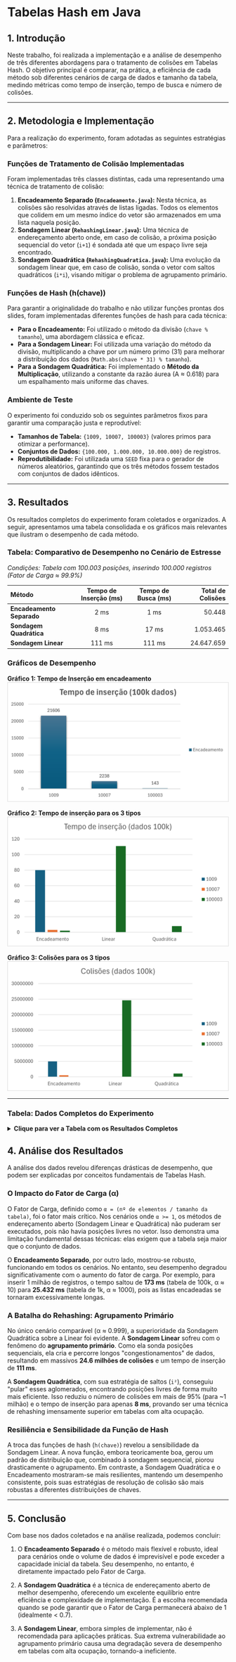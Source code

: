 # Tabelas Hash em Java

## 1\. Introdução

Neste trabalho, foi realizada a implementação e a análise de desempenho de três diferentes abordagens para o tratamento de colisões em Tabelas Hash. O objetivo principal é comparar, na prática, a eficiência de cada método sob diferentes cenários de carga de dados e tamanho da tabela, medindo métricas como tempo de inserção, tempo de busca e número de colisões.

-----

## 2\. Metodologia e Implementação

Para a realização do experimento, foram adotadas as seguintes estratégias e parâmetros:

### Funções de Tratamento de Colisão Implementadas

Foram implementadas três classes distintas, cada uma representando uma técnica de tratamento de colisão:

1.  **Encadeamento Separado (`Encadeamento.java`):** Nesta técnica, as colisões são resolvidas através de listas ligadas. Todos os elementos que colidem em um mesmo índice do vetor são armazenados em uma lista naquela posição.
2.  **Sondagem Linear (`RehashingLinear.java`):** Uma técnica de endereçamento aberto onde, em caso de colisão, a próxima posição sequencial do vetor (`i+1`) é sondada até que um espaço livre seja encontrado.
3.  **Sondagem Quadrática (`RehashingQuadratica.java`):** Uma evolução da sondagem linear que, em caso de colisão, sonda o vetor com saltos quadráticos (`i*i`), visando mitigar o problema de agrupamento primário.

### Funções de Hash (h(chave))

Para garantir a originalidade do trabalho e não utilizar funções prontas dos slides, foram implementadas diferentes funções de hash para cada técnica:

* **Para o Encadeamento:** Foi utilizado o método da divisão (`chave % tamanho`), uma abordagem clássica e eficaz.
* **Para a Sondagem Linear:** Foi utilizada uma variação do método da divisão, multiplicando a chave por um número primo (31) para melhorar a distribuição dos dados (`Math.abs(chave * 31) % tamanho`).
* **Para a Sondagem Quadrática:** Foi implementado o **Método da Multiplicação**, utilizando a constante da razão áurea (A ≈ 0.618) para um espalhamento mais uniforme das chaves.

### Ambiente de Teste

O experimento foi conduzido sob os seguintes parâmetros fixos para garantir uma comparação justa e reprodutível:

* **Tamanhos de Tabela:** `{1009, 10007, 100003}` (valores primos para otimizar a performance).
* **Conjuntos de Dados:** `{100.000, 1.000.000, 10.000.000}` de registros.
* **Reprodutibilidade:** Foi utilizada uma `SEED` fixa para o gerador de números aleatórios, garantindo que os três métodos fossem testados com conjuntos de dados idênticos.

-----

## 3\. Resultados

Os resultados completos do experimento foram coletados e organizados. A seguir, apresentamos uma tabela consolidada e os gráficos mais relevantes que ilustram o desempenho de cada método.

### Tabela: Comparativo de Desempenho no Cenário de Estresse

*Condições: Tabela com 100.003 posições, inserindo 100.000 registros (Fator de Carga ≈ 99.9%)*

| Método | Tempo de Inserção (ms) | Tempo de Busca (ms) | Total de Colisões |
| :--- | :---: | :---: | ---: |
| **Encadeamento Separado** | 2 ms | 1 ms | 50.448 |
| **Sondagem Quadrática** | 8 ms | 17 ms | 1.053.465 |
| **Sondagem Linear** | 111 ms | 111 ms | 24.647.659 |

### Gráficos de Desempenho

**Gráfico 1: Tempo de Inserção em encadeamento**
![](src/img/grafo1.png)

**Gráfico 2: Tempo de inserção para os 3 tipos**
![](src/img/grafo3.png)

**Gráfico 3: Colisões para os 3 tipos**
![](src/img/grafo4.png)

-----

### Tabela: Dados Completos do Experimento

<details>
<summary><strong>Clique para ver a Tabela com os Resultados Completos</strong></summary>

| Método | Tamanho Tabela | Tamanho Dados | Métrica | Valor |
| :--- | :--- | :--- | :--- | ---: |
| Encadeamento | 1009 | 100000 | Tempo Inserção (ms) | 80 |
| Encadeamento | 1009 | 100000 | Colisões Inserção | 4.957.252 |
| Encadeamento | 1009 | 100000 | Tempo Busca (ms) | 145 |
| Encadeamento | 1009 | 100000 | Maiores Listas | 133; 127; 126 |
| Encadeamento | 1009 | 1000000 | Tempo Inserção (ms) | 25.432 |
| Encadeamento | 1009 | 1000000 | Colisões Inserção | 495.541.020 |
| Encadeamento | 1009 | 1000000 | Tempo Busca (ms) | 39.479 |
| Encadeamento | 1009 | 1000000 | Maiores Listas | 1096; 1090; 1089 |
| Encadeamento | 1009 | 10000000 | Tempo Inserção (ms) | 3.542.953 |
| Encadeamento | 1009 | 10000000 | Colisões Inserção | 49.553.845.982 |
| Encadeamento | 1009 | 10000000 | Tempo Busca (ms) | 776.902 |
| Encadeamento | 1009 | 10000000 | Maiores Listas | 10237; 10167; 10164 |
| Encadeamento | 10007 | 100000 | Tempo Inserção (ms) | 3 |
| Encadeamento | 10007 | 100000 | Colisões Inserção | 500.287 |
| Encadeamento | 10007 | 100000 | Tempo Busca (ms) | 4 |
| Encadeamento | 10007 | 100000 | Maiores Listas | 23; 23; 23 |
| Encadeamento | 10007 | 1000000 | Tempo Inserção (ms) | 2.209 |
| Encadeamento | 10007 | 1000000 | Colisões Inserção | 49.963.641 |
| Encadeamento | 10007 | 1000000 | Tempo Busca (ms) | 4.295 |
| Encadeamento | 10007 | 1000000 | Maiores Listas | 139; 137; 136 |
| Encadeamento | 10007 | 10000000 | Tempo Inserção (ms) | 195.211 |
| Encadeamento | 10007 | 10000000 | Colisões Inserção | 4.996.373.021 |
| Encadeamento | 10007 | 10000000 | Tempo Busca (ms) | 78.176 |
| Encadeamento | 10007 | 10000000 | Maiores Listas | 1120; 1109; 1108 |
| Encadeamento | 100003 | 100000 | Tempo Inserção (ms) | 2 |
| Encadeamento | 100003 | 100000 | Colisões Inserção | 50.448 |
| Encadeamento | 100003 | 100000 | Tempo Busca (ms) | 1 |
| Encadeamento | 100003 | 100000 | Maiores Listas | 8; 7; 7 |
| Linear | 100003 | 100000 | Tempo Inserção (ms) | 111 |
| Linear | 100003 | 100000 | Colisões Inserção | 24.647.659 |
| Linear | 100003 | 100000 | Tempo Busca (ms) | 111 |
| Linear | 100003 | 100000 | Gap Menor | 1 |
| Linear | 100003 | 100000 | Gap Maior | 1 |
| Linear | 100003 | 100000 | Gap Média | 1.0 |
| Quadrática | 100003 | 100000 | Tempo Inserção (ms) | 8 |
| Quadrática | 100003 | 100000 | Colisões Inserção | 1.053.465 |
| Quadrática | 100003 | 100000 | Tempo Busca (ms) | 17 |
| Quadrática | 100003 | 100000 | Gap Menor | 1 |
| Quadrática | 100003 | 100000 | Gap Maior | 1 |
| Quadrática | 100003 | 100000 | Gap Média | 1.0 |
| Encadeamento | 100003 | 1000000 | Tempo Inserção (ms) | 173 |
| Encadeamento | 100003 | 1000000 | Colisões Inserção | 4.998.308 |
| Encadeamento | 100003 | 1000000 | Tempo Busca (ms) | 207 |
| Encadeamento | 100003 | 1000000 | Maiores Listas | 26; 26; 25 |
| Encadeamento | 100003 | 10000000 | Tempo Inserção (ms) | 41.400 |
| Encadeamento | 100003 | 10000000 | Colisões Inserção | 499.977.209 |
| Encadeamento | 100003 | 10000000 | Tempo Busca (ms) | 37.399 |
| Encadeamento | 100003 | 10000000 | Maiores Listas | 150; 145; 144 |

</details>

## 4\. Análise dos Resultados

A análise dos dados revelou diferenças drásticas de desempenho, que podem ser explicadas por conceitos fundamentais de Tabelas Hash.

### O Impacto do Fator de Carga (α)

O Fator de Carga, definido como `α = (nº de elementos / tamanho da tabela)`, foi o fator mais crítico. Nos cenários onde `α >= 1`, os métodos de endereçamento aberto (Sondagem Linear e Quadrática) não puderam ser executados, pois não havia posições livres no vetor. Isso demonstra uma limitação fundamental dessas técnicas: elas exigem que a tabela seja maior que o conjunto de dados.

O **Encadeamento Separado**, por outro lado, mostrou-se robusto, funcionando em todos os cenários. No entanto, seu desempenho degradou significativamente com o aumento do fator de carga. Por exemplo, para inserir 1 milhão de registros, o tempo saltou de **173 ms** (tabela de 100k, α ≈ 10) para **25.432 ms** (tabela de 1k, α ≈ 1000), pois as listas encadeadas se tornaram excessivamente longas.

### A Batalha do Rehashing: Agrupamento Primário

No único cenário comparável (α ≈ 0.999), a superioridade da Sondagem Quadrática sobre a Linear foi evidente. A **Sondagem Linear** sofreu com o fenômeno do **agrupamento primário**. Como ela sonda posições sequenciais, ela cria e percorre longos "congestionamentos" de dados, resultando em massivos **24.6 milhões de colisões** e um tempo de inserção de **111 ms**.

A **Sondagem Quadrática**, com sua estratégia de saltos (`i²`), conseguiu "pular" esses aglomerados, encontrando posições livres de forma muito mais eficiente. Isso reduziu o número de colisões em mais de 95% (para \~1 milhão) e o tempo de inserção para apenas **8 ms**, provando ser uma técnica de rehashing imensamente superior em tabelas com alta ocupação.

### Resiliência e Sensibilidade da Função de Hash

A troca das funções de hash (`h(chave)`) revelou a sensibilidade da Sondagem Linear. A nova função, embora teoricamente boa, gerou um padrão de distribuição que, combinado à sondagem sequencial, piorou drasticamente o agrupamento. Em contraste, a Sondagem Quadrática e o Encadeamento mostraram-se mais resilientes, mantendo um desempenho consistente, pois suas estratégias de resolução de colisão são mais robustas a diferentes distribuições de chaves.

-----

## 5\. Conclusão

Com base nos dados coletados e na análise realizada, podemos concluir:

1.  O **Encadeamento Separado** é o método mais flexível e robusto, ideal para cenários onde o volume de dados é imprevisível e pode exceder a capacidade inicial da tabela. Seu desempenho, no entanto, é diretamente impactado pelo Fator de Carga.

2.  A **Sondagem Quadrática** é a técnica de endereçamento aberto de melhor desempenho, oferecendo um excelente equilíbrio entre eficiência e complexidade de implementação. É a escolha recomendada quando se pode garantir que o Fator de Carga permanecerá abaixo de 1 (idealmente \< 0.7).

3.  A **Sondagem Linear**, embora simples de implementar, não é recomendada para aplicações práticas. Sua extrema vulnerabilidade ao agrupamento primário causa uma degradação severa de desempenho em tabelas com alta ocupação, tornando-a ineficiente.
